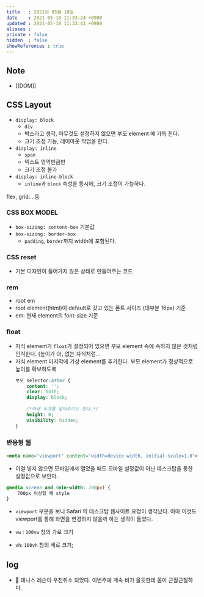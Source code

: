 ```yaml
---
title   : 2021년 05월 18일
date    : 2021-05-18 11:33:24 +0900
updated : 2021-05-18 11:33:41 +0900
aliases : 
private : false
hidden  : false
showReferences : true
---
```

## Note
- [[DOM]]

## CSS Layout 
- `display: block`
	- `div`
	- 박스라고 생각, 아무것도 설정하지 않으면 부모 element 에 가득 찬다. 
	- 크기 조정 가능, 레이아웃 작업을 한다. 
- `display: inline`
	- `span`
	- 텍스트 영역만큼만 
	- 크기 조정 불가 
- `display: inline-block`
	- `inline`과 `block` 속성을 동시에, 크기 조정이 가능하다. 

flex, grid... 등 
### CSS BOX MODEL 
- `box-sizing: content-box` 기본값
- `box-sizing: border-box` 
	- `padding`, `border`까지 width에 포함된다. 

### CSS reset 
- 기본 디자인이 들어가지 않은 상태로 만들어주는 코드

### rem 
- root em 
- root element(html)이 default로 갖고 있는 폰트 사이즈 (대부분 16px) 기준 
- em: 현재 element의 font-size 기준 

### float
- 자식 element가 `float`가 설정되어 있으면 부모 element 속에 속하지 않은 것처럼 인식한다. (높이가 0), 없는 자식처럼...
- 자식 element 마지막에 가상 element를 추가한다. 부모 element가 정상적으로 높이를 확보하도록 
	```css
	부모 selector:after {
	    content: '';
		clear: both;
		display: block; 
		
		/*아래 두개를 넣어주기도 한다.*/
		height: 0;
		visibility: hidden; 
	}
	```
	
### 반응형 웹 
```html
<meta name="viewport" content="width=device-width, initial-scale=1.0">
```
- 이걸 넣지 않으면 모바일에서 열었을 때도 모바일 설정값이 아닌 데스크탑을 통한 설정값으로 보인다. 
```css
@media screen and (min-width: 700px) {
	700px 이상일 때 style 
}
```
- `viewport` 부분을 보니 Safari 의 데스크탑 웹사이트 요청이 생각났다. 아마 이것도 viewport를 통해 화면을 변경하지 않을까 하는 생각이 들었다.  

- `vw` : `100vw` 창의 가로 크기 
- `vh`: `100vh` 창의 세로 크기;

## log
- 🎾 테니스 레슨이 우천취소 되었다. 이번주에 계속 비가 올듯한데 몸이 근질근질하다.




